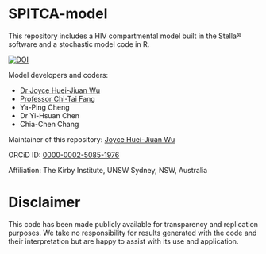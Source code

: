 # SPITCA-model
This repository includes a HIV compartmental model built in the Stella® software and a stochastic model code in R.

[![DOI](https://zenodo.org/badge/DOI/10.5281/zenodo.14688840.svg)](https://doi.org/10.5281/zenodo.14688840)

Model developers and coders: 
- [Dr Joyce Huei-Jiuan Wu](https://github.com/ninowwss)
- [Professor Chi-Tai Fang](https://scholars.lib.ntu.edu.tw/cris/rp/rp06639)
- Ya-Ping Cheng
- Dr Yi-Hsuan Chen
- Chia-Chen Chang

Maintainer of this repository: [Joyce Huei-Jiuan Wu](https://github.com/ninowwss)

ORCiD ID: [0000-0002-5085-1976](https://orcid.org/my-orcid?orcid=0000-0002-5085-1976)


Affiliation: The Kirby Institute, UNSW Sydney, NSW, Australia

# Disclaimer
This code has been made publicly available for transparency and replication purposes. We take no responsibility for results generated with the code and their interpretation but are happy to assist with its use and application.


